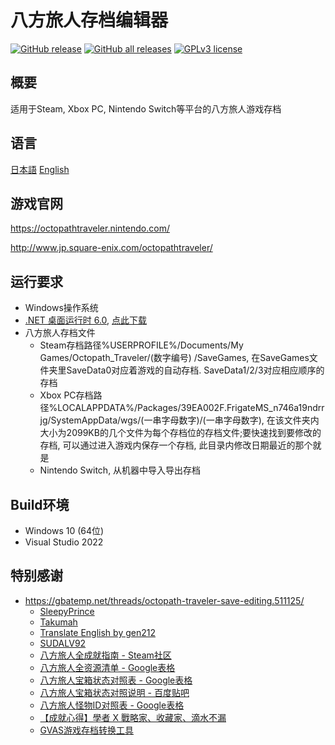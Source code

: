 # 八方旅人存档编辑器

[![GitHub release](https://img.shields.io/github/v/release/LonelyWindG/OctopathTraveler-SaveDataEditor?style=for-the-badge)](https://github.com/LonelyWindG/OctopathTraveler-SaveDataEditor/releases/latest)
[![GitHub all releases](https://img.shields.io/github/downloads/turtle-insect/OctopathTraveler/total?style=for-the-badge&color=00B000)](https://github.com/LonelyWindG/OctopathTraveler-SaveDataEditor/releases)
[![GPLv3 license](https://img.shields.io/github/license/LonelyWindG/OctopathTraveler-SaveDataEditor?style=for-the-badge&color=blue)](https://github.com/LonelyWindG/OctopathTraveler-SaveDataEditor/blob/master/LICENSE)

## 概要

适用于Steam, Xbox PC, Nintendo Switch等平台的八方旅人游戏存档

## 语言

[日本語](README_JA.md) [English](README_EN.md)

## 游戏官网

https://octopathtraveler.nintendo.com/

http://www.jp.square-enix.com/octopathtraveler/

## 运行要求

* Windows操作系统
* [.NET 桌面运行时 6.0](https://dotnet.microsoft.com/download), [点此下载](https://aka.ms/dotnet/6.0/windowsdesktop-runtime-win-x64.exe)
* 八方旅人存档文件
  * Steam存档路径%USERPROFILE%/Documents/My Games/Octopath_Traveler/(数字编号)
    /SaveGames, 在SaveGames文件夹里SaveData0对应着游戏的自动存档. SaveData1/2/3对应相应顺序的存档
  * Xbox PC存档路径%LOCALAPPDATA%/Packages/39EA002F.FrigateMS_n746a19ndrrjg/SystemAppData/wgs/(一串字母数字)/(一串字母数字), 在该文件夹内大小为2099KB的几个文件为每个存档位的存档文件;要快速找到要修改的存档, 可以通过进入游戏内保存一个存档, 此目录内修改日期最近的那个就是
  * Nintendo Switch, 从机器中导入导出存档

## Build环境

* Windows 10 (64位)
* Visual Studio 2022

## 特别感谢

* https://gbatemp.net/threads/octopath-traveler-save-editing.511125/
  * [SleepyPrince](https://gbatemp.net/members/sleepyprince.94652/)
  * [Takumah](https://gbatemp.net/members/takumah.456165/)
  * [Translate English by gen212](https://github.com/gen212/OctopathTraveler)
  * [SUDALV92](https://github.com/SUDALV92)
  * [八方旅人全成就指南 - Steam社区](https://steamcommunity.com/sharedfiles/filedetails/?id=2795091350)
  * [八方旅人全资源清单 - Google表格](https://docs.google.com/spreadsheets/d/14Kz5mTAYdxqdgjbkbotAMGC2aoiJBbrBUiLeh8Pwu0Q)
  * [八方旅人宝箱状态对照表 - Google表格](https://docs.google.com/spreadsheets/d/1WGN0166crI5IbnJ4QADnLiNHrL2FUr0MVFqmWH7dBRg)
  * [八方旅人宝箱状态对照说明 - 百度贴吧](https://tieba.baidu.com/p/7822253075)
  * [八方旅人怪物ID对照表 - Google表格](https://docs.google.com/spreadsheets/d/1O1OYHmLNsUcak5dByXbmEFDaxIbp-mDSHGC6j92P5ho)
  * [【成就心得】學者 X 戰略家、收藏家、滴水不漏](https://forum.gamer.com.tw/C.php?bsn=31593&snA=585)
  * [GVAS游戏存档转换工具](https://github.com/januwA/gvas-converter)
